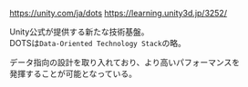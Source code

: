 https://unity.com/ja/dots
https://learning.unity3d.jp/3252/

Unity公式が提供する新たな技術基盤。  
DOTSは`Data-Oriented Technology Stack`の略。

データ指向の設計を取り入れており、より高いパフォーマンスを  
発揮することが可能となっている。